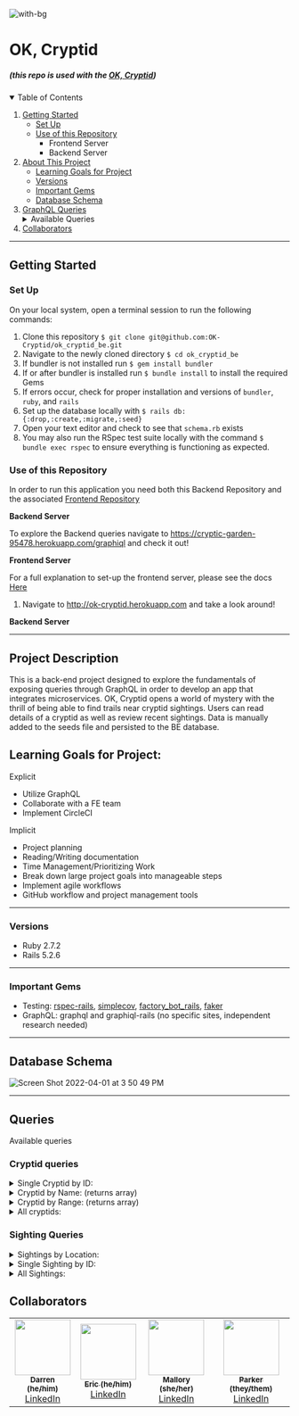 ![with-bg](https://user-images.githubusercontent.com/69017022/161345695-e2ec9ddb-34a0-493a-9232-80b70a8b3dab.png)


# OK, Cryptid
#####  (this repo is used with the [OK, Cryptid](https://github.com/OK-Cryptid/ok_cryptid_be))

<details open="open">
  <summary>Table of Contents</summary>
  <ol>
    <li>
      <a href="#getting-started">Getting Started</a>
      <ul>
        <li><a href="#set-up">Set Up</a></li>
        <li><a href="#use-of-this-repository">Use of this Repository</a>
          <ul>
            <li>Frontend Server</li>
            <li>Backend Server</li>
          </ul>
        </li>
    </li>
    </ul>
    <li>
      <a href="#project-description">About This Project</a>
      <ul>
        <li><a href="#learning-goals-for-project">Learning Goals for Project</a></li>
        <li><a href="#versions">Versions</a></li>
        <li><a href="#important-gems">Important Gems</a></li>
        <li><a href="#database-schema">Database Schema</a></li>
      </ul>
    </li>
    <li>
      <a href="#graphql">GraphQL Queries</a>
      <details>
        <summary>Available Queries</summary>
        <ul>
          <li><a href="#cryptid-queries">Cryptid Queries</a></li>
          <li><a href="#sighting-queries">Sighting Queries</a></li>
        </ul>
      </details>
    </li>
    <li><a href="#collaborators">Collaborators</a></li>
  </ol>
</details>

----------

## Getting Started

### Set Up
On your local system, open a terminal session to run the following commands:
1. Clone this repository `$ git clone git@github.com:OK-Cryptid/ok_cryptid_be.git`
2. Navigate to the newly cloned directory `$ cd ok_cryptid_be`
3. If bundler is not installed run `$ gem install bundler`
4. If or after bundler is installed run `$ bundle install` to install the required Gems
5. If errors occur, check for proper installation and versions of `bundler`, `ruby`, and `rails`
6. Set up the database locally with `$ rails db:{:drop,:create,:migrate,:seed}`
7. Open your text editor and check to see that `schema.rb` exists
8. You may also run the RSpec test suite locally with the command `$ bundle exec rspec` to ensure everything is functioning as expected.

### Use of this Repository
In order to run this application you need both this Backend Repository and the associated [Frontend Repository](https://github.com/OK-Cryptid/ok-cryptid-fe)

**Backend Server**

To explore the Backend queries navigate to https://cryptic-garden-95478.herokuapp.com/graphiql and check it out!

**Frontend Server**
 
For a full explanation to set-up the frontend server, please see the docs [Here](https://github.com/OK-Cryptid/ok-cryptid-fe#readme)

<!-- On you command line:
1. Navigate to the local directory where the frontend repo is housed
2. Start the Frontend server with `$ rails s` and navigate to http://localhost:3000/ or http://ok-cryptid.herokuapp.com in your web browser. Here you are able to interact with the application. -->

<!-- 1.  Navigate to http://ok-cryptid.herokuapp.com and take a look around! -->
1. Navigate to http://ok-cryptid.herokuapp.com and take a look around!

**Backend Server**
 
<!-- On your command line:
1. Navigate to the local directory where the backend repo is housed
2. Run `$ rails s` to run the server locally
3. Open a web browser and navigate to http://localhost:3000/graphiql
4. Here you are able to explore the queries exposed by the API! -->

----------

## Project Description

This is a back-end project designed to explore the fundamentals of exposing queries through GraphQL in order to develop an app that integrates microservices. OK, Cryptid opens a world of mystery with the thrill of being able to find trails near cryptid sightings. Users can read details of a cryptid as well as review recent sightings. Data is manually added to the seeds file and persisted to the BE database. 

## Learning Goals for Project:

Explicit
- Utilize GraphQL
- Collaborate with a FE team
- Implement CircleCI

Implicit
- Project planning
- Reading/Writing documentation
- Time Management/Prioritizing Work
- Break down large project goals into manageable steps
- Implement agile workflows
- GitHub workflow and project management tools

----------

### Versions

- Ruby 2.7.2
- Rails 5.2.6

----------

### Important Gems

- Testing: [rspec-rails](https://github.com/rspec/rspec-rails), [simplecov](https://github.com/simplecov-ruby/simplecov), [factory_bot_rails](https://github.com/thoughtbot/factory_bot_rails), [faker](https://github.com/vajradog/faker-rails)
- GraphQL: graphql and graphiql-rails (no specific sites, independent research needed) 

----------

## Database Schema

![Screen Shot 2022-04-01 at 3 50 49 PM](https://user-images.githubusercontent.com/69017022/161346057-d06ed82c-0459-4b84-ae1a-30bf974e48e4.png)

----------

## Queries
Available queries

### Cryptid queries
<details>
    <summary> Single Cryptid by ID: </summary>

```
Query
{
 cryptidById(id: "6") {
  name
  dangerLevel
  description
  image
  range
  sightings{
    title
   }
 }
}
  
response
  
{
  "data": {
    "cryptidById": {
      "name": "Skinwalker",
      "dangerLevel": "10",
      "description": "A skinwalker is a type of harmful witch who has the ability to turn into, possess, or disguise themselves as an animal for the purpose of committing harm. Skin-walkers are not well understood outside of Navajo culture, mostly due to reluctance to discuss the subject with outsiders.",
      "image": "https://bit.ly/3uzpUPx",
      "range": "Western United States, Appalachia",
      "sightings": [
        {
          "title": "2004-07-06"
        },
        {
          "title": "2016-06-19"
        },
        {
          "title": "1988-04-09"
        }
      ]
    }
  }
}
```

</details>

<details>
    <summary> Cryptid by Name: (returns array) </summary>

```
Query
{
 cryptidByName(Name: "bigfoot") {
  name
  dangerLevel
  description
  image
  range
  sightings{
    title
   }
 }
}
  
response
  
{
  "data": {
    "cryptidByName": [
      {
        "name": "Bigfoot",
        "dangerLevel": "7",
        "description": "Bigfoot, also called Sasquatch (from Salish se’sxac: “wild men”) is a large, hairy, humanlike creature described as ranging from 6 to 15 feet tall. It is observed standing on two feet, often giving off a foul smell, and moving silently or emitting a high-pitched cry. Footprints have measured up to 24 inches in width.",
        "image": "https://bit.ly/3JKsNDs",
        "range": "Rocky Mountains, Appalachian Trial, Coastal Plain",
        "sightings": [
          {
            "title": "1941-09-25"
          },
          {
            "title": "2001-05-24"
          },
          {
            "title": "2009-01-09"
          }
        ]
      }
    ]
  }
}
```

</details>

<details>
    <summary>Cryptid by Range: (returns array) </summary>

```
Query
{
 cryptidByRange(range: "colorado") {
  name
  dangerLevel
  description
  image
  range
  sightings{
    title
   }
 }
}
  
response
  
{
  "data": {
    "cryptidByRange": [
      {
        "name": "Tommyknocker",
        "dangerLevel": "8",
        "description": "A subterranean gnome-like creature described as a littler person approximately 2ft tall, with a disproportionately large head, long arms, wrinkled skin, and white whiskers. It sometimes wears a tiny version of standard miner's garb and commits random mischief, such as stealing miners' unattencded tools and food.",
        "image": "https://bit.ly/3qDsItE",
        "range": "underground Pennsylvania, Colorado, Nevada, California",
        "sightings": [
          {
            "title": "1923-01-20"
          },
          {
            "title": "1953-05-05"
          },
          {
            "title": "1997-10-28"
          }
        ]
      }
    ]
  }
}
```

</details>

<details>
    <summary> All cryptids: </summary>

```
Query
{
 getCryptids {
  name
  dangerLevel
  description
  image
  range
  sightings{
    title
   }
 }
}
  
response
  
{
  "data": {
    "getCryptids": [
      {
        "name": "Alien",
        "dangerLevel": "5",
        "description": "Also called extraterrestrial life, aliens are intelligent beings that do not originate from earth.",
        "image": "https://bit.ly/3tHKvBO",
        "range": "unknown",
        "sightings": [
          {
            "title": "1985-10-07"
          },
          {
            "title": "1996-10-13"
          },
          {
            "title": "1960-03-18"
          }
        ]
      },
      {
        "name": "Bigfoot",
        "dangerLevel": "7",
        "description": "Bigfoot, also called Sasquatch (from Salish se’sxac: “wild men”) is a large, hairy, humanlike creature described as ranging from 6 to 15 feet tall. It is observed standing on two feet, often giving off a foul smell, and moving silently or emitting a high-pitched cry. Footprints have measured up to 24 inches in width.",
        "image": "https://bit.ly/3JKsNDs",
        "range": "Rocky Mountains, Appalachian Trial, Coastal Plain",
        "sightings": [
          {
            "title": "1941-09-25"
          },
          {
            "title": "2001-05-24"
          },
          {
            "title": "2009-01-09"
          }
        ]
      },
      {
        "name": "Chupacabra",
        "dangerLevel": "8",
        "description": "The chupacabra, literally 'goat-sucker' in Spanish, is described as dog-like or reptilian and alien-like. A heavy creature, approximately the size of a small bear, with a row of spines reaching from the neck to the base of the tail, its name comes from the creature's reported vampirism-- it is said to attack and drink the blood of livestock, particularly goats.",
        "image": "https://bit.ly/3wGyYov",
        "range": "Southwestern US, Puerto Rico, Maine",
        "sightings": [
          {
            "title": "1960-08-21"
          },
          {
            "title": "2003-01-09"
          },
          {
            "title": "1970-07-19"
          }
        ]
      },
      {
        "name": "Jackalope",
        "dangerLevel": "7",
        "description": "A jackrabbit and antelope hybrid. Though very shy unless approached, this creature is known to be aggressive. Also called the 'warrior rabbit'. However this beast can be tamed with the offering of fine whiskey.",
        "image": "https://allthatsinteresting.com/wordpress/wp-content/uploads/2018/05/jackalope.jpg",
        "range": "Western United States",
        "sightings": [
          {
            "title": "2011-03-21"
          },
          {
            "title": "1986-01-14"
          },
          {
            "title": "2014-06-14"
          }
        ]
      },
      {
        "name": "Loch Ness Monster",
        "dangerLevel": "4",
        "description": "A creature affectionately known as Nessie, it is a large, long-necked creature that inhabits Loch Ness in the Scottish Highlands.",
        "image": "https://bit.ly/3Nons6V",
        "range": "Scottish Highlands",
        "sightings": [
          {
            "title": "1922-07-11"
          },
          {
            "title": "2011-04-22"
          },
          {
            "title": "1963-01-11"
          }
        ]
      },
      {
        "name": "Mothman",
        "dangerLevel": "9",
        "description": "Mothman is a black 10-foot creature with wings and red eyes.",
        "image": "https://bit.ly/3INwjLP",
        "range": "West Virginia, Chicago",
        "sightings": [
          {
            "title": "1997-06-26"
          },
          {
            "title": "1981-01-01"
          },
          {
            "title": "1986-05-25"
          }
        ]
      },
      {
        "name": "Nightcrawler",
        "dangerLevel": "6",
        "description": "Nightcrawlers appear to be relatively short creatures (approx. 1.5 meters) with most of their height being made up of their legs as they possess an extremely small upper body. It is an extremely thin, white humanoid with no discernible arms.",
        "image": "https://bit.ly/37Yiei1",
        "range": "California",
        "sightings": [
          {
            "title": "1984-03-29"
          },
          {
            "title": "1934-11-10"
          },
          {
            "title": "1985-10-02"
          }
        ]
      },
      {
        "name": "Skinwalker",
        "dangerLevel": "10",
        "description": "A skinwalker is a type of harmful witch who has the ability to turn into, possess, or disguise themselves as an animal for the purpose of committing harm. Skin-walkers are not well understood outside of Navajo culture, mostly due to reluctance to discuss the subject with outsiders.",
        "image": "https://bit.ly/3uzpUPx",
        "range": "Western United States, Appalachia",
        "sightings": [
          {
            "title": "2004-07-06"
          },
          {
            "title": "2016-06-19"
          },
          {
            "title": "1988-04-09"
          }
        ]
      },
      {
        "name": "Tommyknocker",
        "dangerLevel": "8",
        "description": "A subterranean gnome-like creature described as a littler person approximately 2ft tall, with a disproportionately large head, long arms, wrinkled skin, and white whiskers. It sometimes wears a tiny version of standard miner's garb and commits random mischief, such as stealing miners' unattencded tools and food.",
        "image": "https://bit.ly/3qDsItE",
        "range": "underground Pennsylvania, Colorado, Nevada, California",
        "sightings": [
          {
            "title": "1923-01-20"
          },
          {
            "title": "1953-05-05"
          },
          {
            "title": "1997-10-28"
          }
        ]
      }
    ]
  }
}
```

</details>

### Sighting Queries

<details>
    <summary> Sightings by Location: </summary>

```
Query
  
{
  sightingByLocation(location: "colorado") {
    cryptid {
        name
        }
    description
    image
    location
    title
    trailLinks
  }
}
  
response
  
{
  "data": {
    "sightingByLocation": [
      {
        "cryptid": {
          "name": "Bigfoot"
        },
        "description": "A youth group was camping in the Marble Mountain Wilderness when leader Jim Mills noticed a strange-looking creature skulking along a ridge nearby.",
        "image": "https://assets3.thrillist.com/v1/image/1393089/1584x1056/crop;webp=auto;jpeg_quality=60;progressive.jpg",
        "location": "Leadville, Colorado",
        "title": "2001-05-24",
        "trailLinks": [
          "https://www.alltrails.com/explore/trail/us/colorado/boulders-and-giddy-up-loop",
          "https://www.alltrails.com/explore/trail/us/colorado/mineral-belt-trail"
        ]
      },
      {
        "cryptid": {
          "name": "Tommyknocker"
        },
        "description": "A miner heard the voice of a young boy calling for help while deep inside the mines. Coworkers warned him not to follow the voice, but he reportedly felt compelled to make sure the boy was safe. When he went into a tunnel to search for the child, coworkers reported that they heard knocking and whispering sounds and shouted for him to turn back. He responded that he thought he saw a small figure perched high up in the cave. The tunnel then collapsed, killing him.",
        "image": "https://bit.ly/3iSXH0M",
        "location": "Telluride, Colorado",
        "title": "1923-01-20",
        "trailLinks": [
          "https://bit.ly/3tOq6Lq",
          "https://bit.ly/3qLvmO7",
          "https://bit.ly/3iKZLaP"
        ]
      },
      {
        "cryptid": {
          "name": "Tommyknocker"
        },
        "description": "A group of men working in a local mine reported to their supervisor that when working in a certain area, they have been getting pelted with rocks, their tools are being taken, their lights keep inexplicably going out, and their ladders are being shaken. Several men have reported to hearing the voice of a coworker who died in an accident the previous year.",
        "image": "https://bit.ly/38j57bu",
        "location": "Leadville, Colorado",
        "title": "1997-10-28",
        "trailLinks": [
          "https://bit.ly/3DpixhK",
          "https://bit.ly/3uHP12N",
          "https://bit.ly/35l7edE"
        ]
      }
    ]
  }
}
```

</details>
<details>
    <summary> Single Sighting by ID: </summary>

```
Query
  
{
  sightingById(id: "4") {
    cryptid {
        name
        }
    description
    image
    location
    title
    trailLinks
  }
}
  
response
  
{
  "data": {
    "sightingById": {
      "cryptid": {
        "name": "Mothman"
      },
      "description": "Five gravediggers claimed to see a human-like figure soaring just above them in the autumn trees.",
      "image": "https://www.snopes.com/tachyon/2016/11/a29.jpg",
      "location": "Point Pleasant, West Virgina",
      "title": "1997-06-26",
      "trailLinks": [
        "https://www.alltrails.com/explore/trail/us/west-virginia/point-plesant-walkin-trail"
      ]
    }
  }
}
```

</details>

<details>
    <summary> All Sightings: </summary>

```
Query
  
{
  sightings {
    cryptid {
        name
        }
    description
    image
    location
    title
    trailLinks
  }
}
  
response
  
{
  "data": {
    "sightings": [
      {
        "cryptid": {
          "name": "Bigfoot"
        },
        "description": "Spotted Bigfoot along the highway near millstone. Described the creature as having looked back at them on the shoulder of the road — an encounter that ultimately lasted seconds",
        "image": "https://www.science.org/do/10.1126/article.22891/full/sn-bigfooth.jpg",
        "location": "Buchers Mills, Pennsylvania",
        "title": "1941-09-25",
        "trailLinks": [
          "https://www.alltrails.com/explore/trail/us/pennsylvania/chapman-nature-trail?ref=result-card",
          "https://www.alltrails.com/explore/trail/us/pennsylvania/adams-run-trail"
        ]
      },
      {
        "cryptid": {
          "name": "Bigfoot"
        },
        "description": "A youth group was camping in the Marble Mountain Wilderness when leader Jim Mills noticed a strange-looking creature skulking along a ridge nearby.",
        "image": "https://assets3.thrillist.com/v1/image/1393089/1584x1056/crop;webp=auto;jpeg_quality=60;progressive.jpg",
        "location": "Leadville, Colorado",
        "title": "2001-05-24",
        "trailLinks": [
          "https://www.alltrails.com/explore/trail/us/colorado/boulders-and-giddy-up-loop",
          "https://www.alltrails.com/explore/trail/us/colorado/mineral-belt-trail"
        ]
      },
      {
        "cryptid": {
          "name": "Bigfoot"
        },
        "description": "A hiker was walking when he spotted a large creature to the left in the woods. As he approached, the creature stood up on two legs and started throwing rocks at him.",
        "image": "https://bit.ly/36LEZ8H",
        "location": "Roosevelt, Utah",
        "title": "2009-01-09",
        "trailLinks": [
          "https://www.alltrails.com/explore/trail/us/utah/hidden-lake-via-duck-lake-trail-210",
          "https://www.alltrails.com/explore/trail/us/utah/crystal-lake-loop--2"
        ]
      },
      {
        "cryptid": {
          "name": "Mothman"
        },
        "description": "Five gravediggers claimed to see a human-like figure soaring just above them in the autumn trees.",
        "image": "https://www.snopes.com/tachyon/2016/11/a29.jpg",
        "location": "Point Pleasant, West Virgina",
        "title": "1997-06-26",
        "trailLinks": [
          "https://www.alltrails.com/explore/trail/us/west-virginia/point-plesant-walkin-trail"
        ]
      },
      {
        "cryptid": {
          "name": "Mothman"
        },
        "description": "A man was driving along State Route 2 saw something jump from tree to tree. He pulled off the road and snapped some pictures. In the pictures, the creature appears to have wings with pointed tips and long legs, bent at an awkward angle.",
        "image": "https://bit.ly/3NrXW0R",
        "location": "Point Pleasant, West Virgina",
        "title": "1981-01-01",
        "trailLinks": [
          "https://www.alltrails.com/explore/trail/us/west-virginia/point-plesant-walkin-trail"
        ]
      },
      {
        "cryptid": {
          "name": "Mothman"
        },
        "description": "A man saw something that resembled a humanoid pterodactyl flying awkwardly.",
        "image": "https://bit.ly/3wOYmbK",
        "location": "Chicago, Illinois",
        "title": "1986-05-25",
        "trailLinks": [
          "https://www.alltrails.com/explore/trail/us/illinois/chicago-riverwalk",
          "https://www.alltrails.com/explore/trail/us/illinois/millennium-park-trail"
        ]
      },
      {
        "cryptid": {
          "name": "Nightcrawler"
        },
        "description": "A man put up trail cameras in his yard to see what was causing his dogs to bark during the night. The cameras captured images of strange pale, small, armless creatures walking.",
        "image": "https://bit.ly/36N64IR",
        "location": "Old Bretz Mill, California",
        "title": "1984-03-29",
        "trailLinks": [
          "https://www.alltrails.com/explore/trail/us/california/granite-ridge-loop",
          "https://www.alltrails.com/explore/trail/us/california/shaver-lake-trail"
        ]
      },
      {
        "cryptid": {
          "name": "Nightcrawler"
        },
        "description": "A 17 year old motorist saw a strange thing on the side of the road when driving at night. It was thin and pale with long legs, and moved oddly as if disjointed.",
        "image": "https://bit.ly/36BQdMZ",
        "location": "Hesperia, California",
        "title": "1934-11-10",
        "trailLinks": [
          "https://www.alltrails.com/explore/trail/us/california/coxey-rd",
          "https://www.alltrails.com/explore/trail/us/california/mount-san-antonio-mount-baldy-notch-trail"
        ]
      },
      {
        "cryptid": {
          "name": "Nightcrawler"
        },
        "description": "A video captured on home surveillance system shows a white creature with long legs and no upper body walking slowly across the yard.",
        "image": "https://bit.ly/36WIuJ0",
        "location": "Fullerton, California",
        "title": "1985-10-02",
        "trailLinks": [
          "https://www.alltrails.com/explore/trail/us/california/mount-san-antonio-mount-baldy-notch-trail",
          "https://www.alltrails.com/explore/trail/us/california/juanita-cooke-trail-to-hitscher-park-trail"
        ]
      },
      {
        "cryptid": {
          "name": "Chupacabra"
        },
        "description": "A woman spotted a creature standing upright, resembling a reptilian kangaroo with huge red eyes. It ran into the brush when she screamed. Later, the livestock on the property were found to be dead. They were not eaten or mutilated, but were drained of blood.",
        "image": "https://bit.ly/3uypFEi",
        "location": "Arecibo, Puerto Rico",
        "title": "1960-08-21",
        "trailLinks": [
          "https://www.alltrails.com/explore/trail/puerto-rico/northern-region/charco-prieto-water-falls?u=i"
        ]
      },
      {
        "cryptid": {
          "name": "Chupacabra"
        },
        "description": "Two seven year old boys described seeing a dog-like creature with a row of spines down its back standing on its hind legs near the barn. Six of the family goats were found drained of blood approximately 40 feet away from where the creature had been lurking.",
        "image": "https://bit.ly/38bH3Hv",
        "location": "Bangor, Maine",
        "title": "2003-01-09",
        "trailLinks": [
          "https://www.alltrails.com/explore/trail/us/maine/brewer-riverwalk"
        ]
      },
      {
        "cryptid": {
          "name": "Chupacabra"
        },
        "description": "A man saw a large black-haired creature with red eyes and clawed hands come out of the trees and attack the family dog. He ran to get his gun, but when he returned, the creature was gone and the family dog was left dead with puncture wounds to neck.",
        "image": "https://bit.ly/3iKMijh",
        "location": "Utuado, Puerto Rico",
        "title": "1970-07-19",
        "trailLinks": [
          "https://www.alltrails.com/explore/trail/puerto-rico/central-region/canon-blanco-sendero-el-sofa?u=i",
          "https://www.alltrails.com/explore/trail/puerto-rico/central-region/charco-los-morones?u=i"
        ]
      },
      {
        "cryptid": {
          "name": "Tommyknocker"
        },
        "description": "A miner heard the voice of a young boy calling for help while deep inside the mines. Coworkers warned him not to follow the voice, but he reportedly felt compelled to make sure the boy was safe. When he went into a tunnel to search for the child, coworkers reported that they heard knocking and whispering sounds and shouted for him to turn back. He responded that he thought he saw a small figure perched high up in the cave. The tunnel then collapsed, killing him.",
        "image": "https://bit.ly/3iSXH0M",
        "location": "Telluride, Colorado",
        "title": "1923-01-20",
        "trailLinks": [
          "https://bit.ly/3tOq6Lq",
          "https://bit.ly/3qLvmO7",
          "https://bit.ly/3iKZLaP"
        ]
      },
      {
        "cryptid": {
          "name": "Tommyknocker"
        },
        "description": "Four men exploring a cave area started hearing a voice whispering their names, and a sequence of knocking from deeper in the cave. Two of the men felt it was a warning and decided to exit the cave while the other two stayed behind, laughing and jokingly calling out to the voices. The two men that remained were crushed in a sudden cave-in ten minutes later.",
        "image": "https://bit.ly/3IWfY7Q",
        "location": "Coleville, California",
        "title": "1953-05-05",
        "trailLinks": [
          "https://bit.ly/3tQGnjh",
          "https://bit.ly/3iKf9Ei"
        ]
      },
      {
        "cryptid": {
          "name": "Tommyknocker"
        },
        "description": "A group of men working in a local mine reported to their supervisor that when working in a certain area, they have been getting pelted with rocks, their tools are being taken, their lights keep inexplicably going out, and their ladders are being shaken. Several men have reported to hearing the voice of a coworker who died in an accident the previous year.",
        "image": "https://bit.ly/38j57bu",
        "location": "Leadville, Colorado",
        "title": "1997-10-28",
        "trailLinks": [
          "https://bit.ly/3DpixhK",
          "https://bit.ly/3uHP12N",
          "https://bit.ly/35l7edE"
        ]
      },
      {
        "cryptid": {
          "name": "Skinwalker"
        },
        "description": "A man walking with his dogs on his farm in the evening started hearing voices talking in a language he could not understand. Suddenly there was a strong wind and he came up on a creature that appeared to be a wolf, but three times larger than the size of a normal wolf,\n  and with glowing orange eyes. It began to growl, so he shot his rifle at it, but the bullet hit the creature and fell into the snow like a pebble. A strong gust of wind blew again, and the creature quickly turned and disappeared into the darkness. When the man went over to where it had been standing, there were no prints or tracks in the snow, the only mark was\n  the spot where his bullet fell in the snow.",
        "image": "https://ihr.fm/3tXZ0Ss",
        "location": "Chinle, Arizona",
        "title": "2004-07-06",
        "trailLinks": [
          "https://bit.ly/3JVZXA4",
          "https://bit.ly/3LtN8gT"
        ]
      },
      {
        "cryptid": {
          "name": "Skinwalker"
        },
        "description": "A woman driving along a highway at night was overcome with a sudden overwhelming feeling of dread. She felt an urging in her mind that she should turn around and go back the other direction on the road. She shook off the feeling and continued, thinking it was only\n  anxiety being on the road alone. She then saw in the corner of her headlight on the shoulder, a strange animal running alongside her truck, keeping pace at 70mph. It turned and looked at her and she slammed on her breaks, startled. She stated it had a face that resembled a human, but different. When she shined her light where the creature had been, there was nothing\n  there. She decided to turn around and go back.",
        "image": "https://bit.ly/3DAtJYL",
        "location": "Kirtland, New Mexico",
        "title": "2016-06-19",
        "trailLinks": [
          "https://bit.ly/3wRQSVc",
          "https://bit.ly/36F27Wn",
          "https://bit.ly/3JU7NKr"
        ]
      },
      {
        "cryptid": {
          "name": "Skinwalker"
        },
        "description": "A father and son on a hunting ranch out before sunrise both reported the sudden onset of a feeling of being watched. They shined their flashlights out of the hunting blind and saw something dart away in the periphery. Figuring it was probably nothing of concern, they both\n  shrugged it off. A short time later, the son needed to use the bathroom and exited the blind with the father following behind. When they turned around, they reported that standing in front of them was a mangled-looking coyote-human hybrid creature standing on its hind legs looking at them. They both panicked and tried to scramble back into the blind, and the creature\n  darted into the trees.",
        "image": "https://bit.ly/3NAnhFL",
        "location": "Ballard, Utah",
        "title": "1988-04-09",
        "trailLinks": [
          "https://bit.ly/36WJFIy",
          "https://bit.ly/36UvTWT",
          "https://bit.ly/36ZIPus"
        ]
      },
      {
        "cryptid": {
          "name": "Alien"
        },
        "description": "A man was awoken during the night to an extremely bright light shining in through his bedroom window. He decided to get out of bed to see where the light was coming from outside. He was startled to find a figure standing in his room between himself and his window. He was unable to\n  move or scream, and the figure approached him. It reached out and began tapping on his forehead with what felt like something sharp or pointed. He blacked out and woke up on the floor the next morning. He was found to have a small unexplained red spot of broken skin in the center of his forehead.",
        "image": "https://bit.ly/3uHfc9z",
        "location": "Dexter, New Mexico",
        "title": "1985-10-07",
        "trailLinks": [
          "https://bit.ly/3uFs4NC",
          "https://bit.ly/3DuEETW",
          "https://bit.ly/36WEiZU"
        ]
      },
      {
        "cryptid": {
          "name": "Alien"
        },
        "description": "A family of six was sitting around a campfire in their back yard late at night. They reported that suddenly a blinding blue light appeared above them. The next thing they remember, they were all standing inside their house facing the back door.",
        "image": "https://bit.ly/3LBKfux",
        "location": "Lubbock, Texas",
        "title": "1996-10-13",
        "trailLinks": [
          "https://bit.ly/3Dnh2jN"
        ]
      },
      {
        "cryptid": {
          "name": "Alien"
        },
        "description": "A woman with a sick elderly dog was sitting on the floor comforting her pet. She heard a strange sound and a small humanoid creature with large eyes appeared beside her. The creature reached out and rested its hand on the dog. The womans husband entered the room, and jumped back,\n  not knowing what the creature was. It was startled and darted outside through the dog door.",
        "image": "https://bit.ly/3NFlC1R",
        "location": "Paradise Inn, Washington",
        "title": "1960-03-18",
        "trailLinks": [
          "https://bit.ly/3IMgXHz",
          "https://bit.ly/3Lt4CKm",
          "https://bit.ly/36CdvSU"
        ]
      },
      {
        "cryptid": {
          "name": "Loch Ness Monster"
        },
        "description": "A group of friends vacationing on a boat reported seeing a huge creature with a long neck arch out of the water.",
        "image": "https://bit.ly/3uK7WKb",
        "location": "Scotland",
        "title": "1922-07-11",
        "trailLinks": [
          "https://bit.ly/3uAeStq",
          "https://bit.ly/36wsYnH"
        ]
      },
      {
        "cryptid": {
          "name": "Loch Ness Monster"
        },
        "description": "Police received multiple calls of a strange extremely large creature swimming at high speed and emitting a low freqency noise.",
        "image": "https://bit.ly/3qRksGL",
        "location": "Scotland",
        "title": "2011-04-22",
        "trailLinks": [
          "https://bit.ly/3JR7FeV",
          "https://bit.ly/3tN9ST0",
          "https://bit.ly/3DmtS1S"
        ]
      },
      {
        "cryptid": {
          "name": "Loch Ness Monster"
        },
        "description": "A group of college students playing with a drone recorded a massive unknown creature swimming in the loch.",
        "image": "https://media-cldnry.s-nbcnews.com/image/upload/t_fit-1240w,f_auto,q_auto:best/msnbc/Components/Photos/071001/071001_nessie_hmed_11a.jpg",
        "location": "Scotland",
        "title": "1963-01-11",
        "trailLinks": [
          "https://bit.ly/3iOkGd2"
        ]
      },
      {
        "cryptid": {
          "name": "Jackalope"
        },
        "description": "A child hiking with their parents spotted a strange looking rabbit in the distance",
        "image": "https://bit.ly/35rBR11",
        "location": "Pine Bluffs, Wyoming",
        "title": "2011-03-21",
        "trailLinks": [
          "https://bit.ly/3iJi00o",
          "https://bit.ly/3IJTmrb",
          "https://bit.ly/3Lsloca"
        ]
      },
      {
        "cryptid": {
          "name": "Jackalope"
        },
        "description": "Two sheep ranchers saw something that looked like a tinhy antelope approach their fire at dusk.",
        "image": "https://sandysteinman.files.wordpress.com/2021/04/166485552_3744836988903413_5104277642228470578_n.png",
        "location": "Weskan, Kansas",
        "title": "1986-01-14",
        "trailLinks": [
          "https://bit.ly/3iPkA57"
        ]
      },
      {
        "cryptid": {
          "name": "Jackalope"
        },
        "description": "A group of students on an astronomy field trip saw a pair of glowing eyes in the darkness. When they pointed a flashlight at it they could see a small creature dart into tall grass.",
        "image": "https://1.bp.blogspot.com/-88FOArDPjkU/T0pyvXNQ74I/AAAAAAAAAoc/TlaZl950Ojo/s320/Jackalope+2.jpg",
        "location": "Saratoga, Wyoming",
        "title": "2014-06-14",
        "trailLinks": [
          "https://bit.ly/3iNJTnX",
          "https://bit.ly/38bVMCi",
          "https://bit.ly/3IP0B14"
        ]
      }
    ]
  }
}
```

</details>


## Collaborators


<!-- ALL-CONTRIBUTORS-LIST:START - Do not remove or modify this section -->
<!-- prettier-ignore-start -->
<!-- markdownlint-disable -->
<table>
  <tr>
    <!-- Darren -->
    <td align="center"><a href="https://github.com/dkulback"><img src="https://avatars.githubusercontent.com/u/83717116?v=4" width="100px;" alt=""/><br /><sub><b>Darren (he/him)</b></sub></a><br /><a href="https://www.linkedin.com/in/darren-kulback-9b2394189/" title="Code"> LinkedIn </a></td>
    <!-- Eric -->
    <td align="center"><a href="https://github.com/echon006"><img src="https://avatars.githubusercontent.com/u/89038271?v=4" width="100px;" alt=""/><br /><sub><b>Eric (he/him)</b></sub></a><br /><a href="https://www.linkedin.com/in/eric-chon-70049b161/" title="Code">  LinkedIn  </a></td>
    <!-- Mallory -->
    <td align="center"><a href="https://github.com/Malllll12"><img src="https://avatars.githubusercontent.com/u/69017022?v=4" width="100px;" alt=""/><br /><sub><b>Mallory (she/her)</b></sub></a><br /><a href="https://www.linkedin.com/in/mallory-vining/" title="Code"> LinkedIn </a></td>
    <!-- Parker -->
     <td align="center"><a href="https://github.com/ParkerLockhart"><img src="https://avatars.githubusercontent.com/u/88950699?v=4" width="100px;" alt=""/><br /><sub><b>Parker (they/them)</b></sub></a><br /><a href="https://www.linkedin.com/in/parker-lockhart/" title="Code"> LinkedIn </a></td>
  </tr>
</table>

<!-- markdownlint-restore -->
<!-- prettier-ignore-end -->

<!-- ALL-CONTRIBUTORS-LIST:END -->
